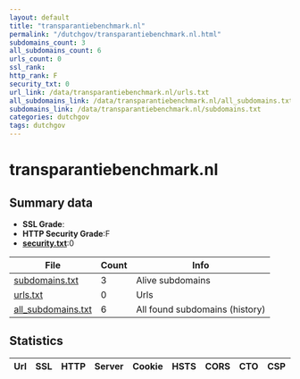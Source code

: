```yaml
---
layout: default
title: "transparantiebenchmark.nl"
permalink: "/dutchgov/transparantiebenchmark.nl.html"
subdomains_count: 3
all_subdomains_count: 6
urls_count: 0
ssl_rank: 
http_rank: F
security_txt: 0
url_link: /data/transparantiebenchmark.nl/urls.txt
all_subdomains_link: /data/transparantiebenchmark.nl/all_subdomains.txt
subdomains_link: /data/transparantiebenchmark.nl/subdomains.txt
categories: dutchgov
tags: dutchgov
---
```



# transparantiebenchmark.nl
## Summary data


 - **SSL Grade**:
 - **HTTP Security Grade**:F
 - **[security.txt](https://www.digitaleoverheid.nl/nieuws/standaard-security-txt-nu-verplicht-voor-overheid/)**:0


| File       | Count | Info |
|------------|-------|------|
|[subdomains.txt](/DutchGovScope/data/transparantiebenchmark.nl/subdomains.txt)|3|Alive subdomains|
|[urls.txt](/DutchGovScope/data/transparantiebenchmark.nl/urls.txt)|0|Urls|
|[all_subdomains.txt](/DutchGovScope/data/transparantiebenchmark.nl/all_subdomains.txt)|6|All found subdomains (history)|


## Statistics


| Url | SSL | HTTP | Server | Cookie | HSTS | CORS | CTO | CSP | XFO | XXP | RP |FP| Tech |Title |
|--------|-------|-------|------|------|------|------|------|------|------|------|------|------|------|------|

